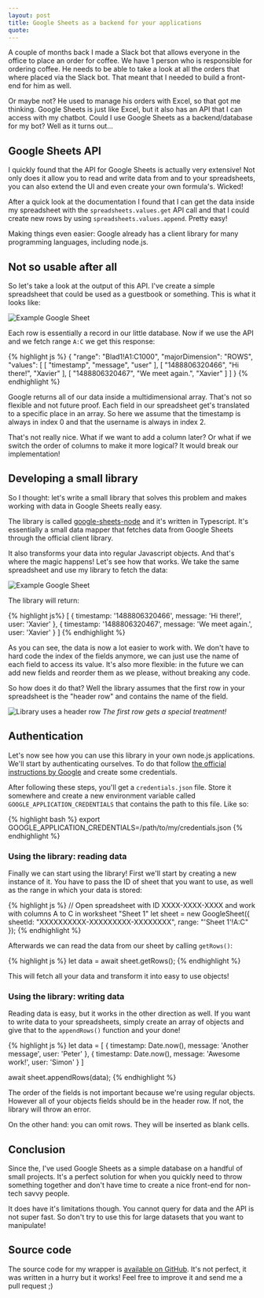 ```yaml
---
layout: post
title: Google Sheets as a backend for your applications
quote:
---
```


A couple of months back I made a Slack bot that allows everyone in the office to place an order for coffee. We have 1 person who is responsible for ordering coffee. He needs to be able to take a look at all the orders that where placed via the Slack bot. That meant that I needed to build a front-end for him as well.

Or maybe not? He used to manage his orders with Excel, so that got me thinking. Google Sheets is just like Excel, but it also has an API that I can access with my chatbot. Could I use Google Sheets as a backend/database for my bot? Well as it turns out...

<!--more-->

## Google Sheets API
I quickly found that the API for Google Sheets is actually very extensive! Not only does it allow you to read and write data from and to your spreadsheets, you can also extend the UI and even create your own formula's. Wicked!

After a quick look at the documentation I found that I can get the data inside my spreadsheet with the ``spreadsheets.values.get`` API call and that I could create new rows by using ``spreadsheets.values.append``. Pretty easy!

Making things even easier: Google already has a client library for many programming languages, including node.js.

## Not so usable after all
So let's take a look at the output of this API. I've create a simple spreadsheet that could be used as a guestbook or something. This is what it looks like:

![Example Google Sheet](/uploads/google-sheet-as-backend/google-spreadsheet-example.png)

Each row is essentially a record in our little database. Now if we use the API and we fetch range ``A:C`` we get this response:

{% highlight js %}
{
  "range": "Blad1!A1:C1000",
  "majorDimension": "ROWS",
  "values": [
    [
      "timestamp",
      "message",
      "user"
    ],
    [
      "1488806320466",
      "Hi there!",
      "Xavier"
    ],
    [
      "1488806320467",
      "We meet again.",
      "Xavier"
    ]
  ]
}
{% endhighlight %}

Google returns all of our data inside a multidimensional array. That's not so flexible and not future proof.  Each field in our spreadsheet get's translated to a specific place in an array. So here we assume that the timestamp is always in index 0 and that the username is always in index 2.

That's not really nice. What if we want to add a column later? Or what if we switch the order of columns to make it more logical? It would break our implementation!


## Developing a small library
So I thought: let's write a small library that solves this problem and makes working with data in Google Sheets really easy.

The library is called [google-sheets-node](https://github.com/Savjee/google-sheets-wrapper) and it's written in Typescript. It's essentially a small data mapper that fetches data from Google Sheets through the official client library.

It also transforms your data into regular Javascript objects. And that's where the magic happens! Let's see how that works. We take the same spreadsheet and use my library to fetch the data:

![Example Google Sheet](/uploads/google-sheet-as-backend/google-spreadsheet-example.png)

The library will return:

{% highlight js%}
[
	{ timestamp: '1488806320466', message: 'Hi there!', user: 'Xavier' },
	{ timestamp: '1488806320467', message: 'We meet again.', user: 'Xavier' }
]
{% endhighlight %}

As you can see, the data is now a lot easier to work with. We don't have to hard code the index of the fields anymore, we can just use the name of each field to access its value. It's also more flexible: in the future we can add new fields and reorder them as we please, without breaking any code.

So how does it do that? Well the library assumes that the first row in your spreadsheet is the "header row" and contains the name of the field.

![Library uses a header row](/uploads/google-sheet-as-backend/google-spreadsheet-headerrow.png)
*The first row gets a special treatment!*

## Authentication
Let's now see how you can use this library in your own node.js applications. We'll start by authenticating ourselves. To do that follow [the official instructions by Google](https://developers.google.com/sheets/api/quickstart/nodejs) and create some credentials.

After following these steps, you'll get a ``credentials.json`` file. Store it somewhere and create a new environment variable called ``GOOGLE_APPLICATION_CREDENTIALS`` that contains the path to this file. Like so:

{% highlight bash %}
export GOOGLE_APPLICATION_CREDENTIALS=/path/to/my/credentials.json
{% endhighlight %}


### Using the library: reading data
Finally we can start using the library! First we'll start by creating a new instance of it. You have to pass the ID of sheet that you want to use, as well as the range in which your data is stored:

{% highlight js %}
// Open spreadsheet with ID XXXX-XXXX-XXXX and work with columns A to C in worksheet "Sheet 1"
let sheet = new GoogleSheet({
    sheetId: "XXXXXXXXXX-XXXXXXXXX-XXXXXXXX",
    range: "'Sheet 1'!A:C"
});
{% endhighlight %}

Afterwards we can read the data from our sheet by calling ``getRows()``:

{% highlight js %}
let data = await sheet.getRows();
{% endhighlight %}

This will fetch all your data and transform it into easy to use objects!

### Using the library: writing data
Reading data is easy, but it works in the other direction as well. If you want to write data to your spreadsheets, simply create an array of objects and give that to the ``appendRows()`` function and your done!

{% highlight js %}
let data = [
    {
        timestamp: Date.now(),
        message: 'Another message',
        user: 'Peter'
    },
    {
        timestamp: Date.now(),
        message: 'Awesome work!',
        user: 'Simon'
    }
]

await sheet.appendRows(data);
{% endhighlight %}

The order of the fields is not important because we're using regular objects. However all of your objects fields should be in the header row. If not, the library will throw an error.

On the other hand: you can omit rows. They will be inserted as blank cells.

## Conclusion
Since the, I've used Google Sheets as a simple database on a handful of small projects. It's a perfect solution for when you quickly need to throw something together and don't have time to create a nice front-end for non-tech savvy people.

It does have it's limitations though. You cannot query for data and the API is not super fast. So don't try to use this for large datasets that you want to manipulate!

## Source code
The source code for my wrapper is [available on GitHub](https://github.com/Savjee/google-sheets-wrapper). It's not perfect, it was written in a hurry but it works! Feel free to improve it and send me a pull request ;)